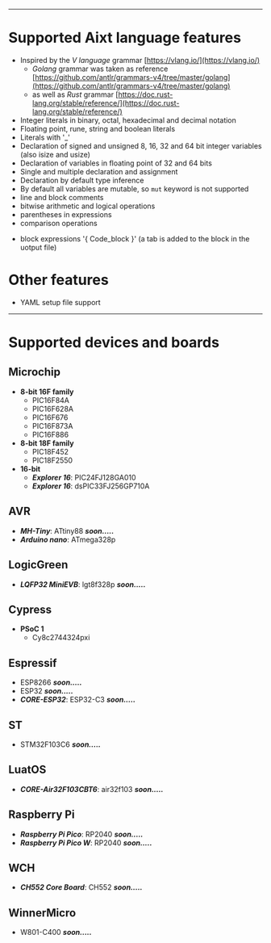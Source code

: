 
--------------------
# Supported Aixt language features

- Inspired by the _V language_ grammar [https://vlang.io/](https://vlang.io/)
    - _Golang_ grammar was taken as reference [https://github.com/antlr/grammars-v4/tree/master/golang](https://github.com/antlr/grammars-v4/tree/master/golang)
    - as well as _Rust_ grammar [https://doc.rust-lang.org/stable/reference/](https://doc.rust-lang.org/stable/reference/)
- Integer literals in binary, octal, hexadecimal and decimal notation
- Floating point, rune, string and boolean literals
- Literals with '_'
- Declaration of signed and unsigned 8, 16, 32 and 64 bit integer variables (also isize and usize)
- Declaration of variables in floating point of 32 and 64 bits
- Single and multiple declaration and assignment
- Declaration by default type inference
- By default all variables are mutable, so `mut` keyword is not supported 
- line and block comments
- bitwise arithmetic and logical operations
- parentheses in expressions
- comparison operations
<!-- - of compound operations '+=', etc. -->
- block expressions '{ Code_block }' (a tab is added to the block in the uotput file)
<!-- - function declarations and return values
- if-else statements, infinity for , for as while -->

# Other features

- YAML setup file support

----------------------------
# Supported devices and boards

## Microchip
- **8-bit 16F family**
    - PIC16F84A
    - PIC16F628A
    - PIC16F676
    - PIC16F873A
    - PIC16F886
- **8-bit 18F family**
    - PIC18F452
    - PIC18F2550
- **16-bit**
    - **_Explorer 16_**: PIC24FJ128GA010
    - **_Explorer 16_**: dsPIC33FJ256GP710A

## AVR
- **_MH-Tiny_**: ATtiny88 **_soon....._** 
- **_Arduino nano_**: ATmega328p

## LogicGreen 
- **_LQFP32 MiniEVB_**: lgt8f328p **_soon....._**

## Cypress

- **PSoC 1**
    - Cy8c2744324pxi

## Espressif
- ESP8266 **_soon....._**
- ESP32 **_soon....._**
- **_CORE-ESP32_**: ESP32-C3 **_soon....._**

## ST
- STM32F103C6 **_soon....._**

## LuatOS
- **_CORE-Air32F103CBT6_**: air32f103 **_soon....._**

## Raspberry Pi
- **_Raspberry Pi Pico_**: RP2040 **_soon....._**
- **_Raspberry Pi Pico W_**: RP2040 **_soon....._**

## WCH
- **_CH552 Core Board_**: CH552 **_soon....._**

## WinnerMicro
- W801-C400 **_soon....._**




